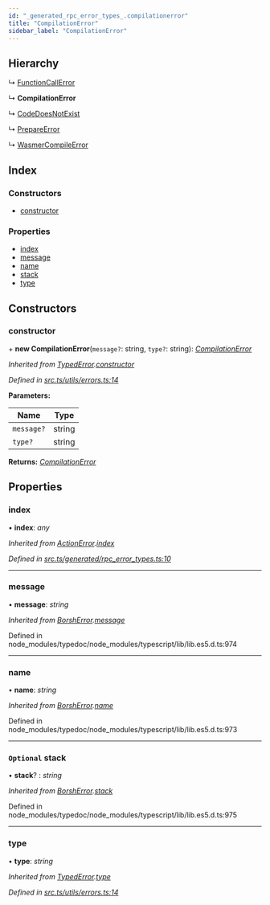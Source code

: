 ```yaml
---
id: "_generated_rpc_error_types_.compilationerror"
title: "CompilationError"
sidebar_label: "CompilationError"
---
```


## Hierarchy

  ↳ [FunctionCallError](_generated_rpc_error_types_.functioncallerror.md)

  ↳ **CompilationError**

  ↳ [CodeDoesNotExist](_generated_rpc_error_types_.codedoesnotexist.md)

  ↳ [PrepareError](_generated_rpc_error_types_.prepareerror.md)

  ↳ [WasmerCompileError](_generated_rpc_error_types_.wasmercompileerror.md)

## Index

### Constructors

* [constructor](_generated_rpc_error_types_.compilationerror.md#constructor)

### Properties

* [index](_generated_rpc_error_types_.compilationerror.md#index)
* [message](_generated_rpc_error_types_.compilationerror.md#message)
* [name](_generated_rpc_error_types_.compilationerror.md#name)
* [stack](_generated_rpc_error_types_.compilationerror.md#optional-stack)
* [type](_generated_rpc_error_types_.compilationerror.md#type)

## Constructors

###  constructor

\+ **new CompilationError**(`message?`: string, `type?`: string): *[CompilationError](_generated_rpc_error_types_.compilationerror.md)*

*Inherited from [TypedError](_utils_errors_.typederror.md).[constructor](_utils_errors_.typederror.md#constructor)*

*Defined in [src.ts/utils/errors.ts:14](https://github.com/nearprotocol/nearlib/blob/de49029/src.ts/utils/errors.ts#L14)*

**Parameters:**

Name | Type |
------ | ------ |
`message?` | string |
`type?` | string |

**Returns:** *[CompilationError](_generated_rpc_error_types_.compilationerror.md)*

## Properties

###  index

• **index**: *any*

*Inherited from [ActionError](_generated_rpc_error_types_.actionerror.md).[index](_generated_rpc_error_types_.actionerror.md#index)*

*Defined in [src.ts/generated/rpc_error_types.ts:10](https://github.com/nearprotocol/nearlib/blob/de49029/src.ts/generated/rpc_error_types.ts#L10)*

___

###  message

• **message**: *string*

*Inherited from [BorshError](_utils_serialize_.borsherror.md).[message](_utils_serialize_.borsherror.md#message)*

Defined in node_modules/typedoc/node_modules/typescript/lib/lib.es5.d.ts:974

___

###  name

• **name**: *string*

*Inherited from [BorshError](_utils_serialize_.borsherror.md).[name](_utils_serialize_.borsherror.md#name)*

Defined in node_modules/typedoc/node_modules/typescript/lib/lib.es5.d.ts:973

___

### `Optional` stack

• **stack**? : *string*

*Inherited from [BorshError](_utils_serialize_.borsherror.md).[stack](_utils_serialize_.borsherror.md#optional-stack)*

Defined in node_modules/typedoc/node_modules/typescript/lib/lib.es5.d.ts:975

___

###  type

• **type**: *string*

*Inherited from [TypedError](_utils_errors_.typederror.md).[type](_utils_errors_.typederror.md#type)*

*Defined in [src.ts/utils/errors.ts:14](https://github.com/nearprotocol/nearlib/blob/de49029/src.ts/utils/errors.ts#L14)*

